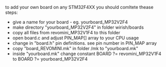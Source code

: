 to add your own board on any STM32F4XX you should comltete thease steps:


 *  give a name for your board - eg. yourboard_MP32V2F4
 *  make directory  "yourboard_MP32V2F4" in folder wirish/boards
 *  copy all files from revomini_MP32V1F4 to this folder
 *  open board.c and adjust PIN_MAP[] array to your CPU usage
 *  change in "board.h" pin definitions. see pin number in PIN_MAP array
 *  copy "board_REVOMINI.mk" in folder /mk to "yourboard.mk"
 *  inside "yourboard.mk" change constant BOARD  ?= revomini_MP32V1F4 to  BOARD  ?= yourboard_MP32V2F4
 
 